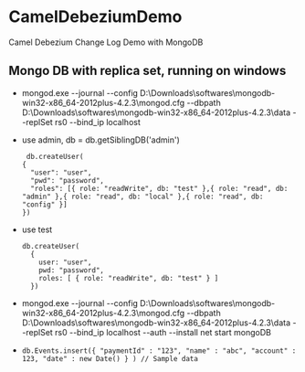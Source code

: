 # CamelDebeziumDemo
Camel Debezium Change Log Demo with MongoDB

## Mongo DB  with replica set, running on windows
- mongod.exe --journal --config D:\Downloads\softwares\mongodb-win32-x86_64-2012plus-4.2.3\mongod.cfg --dbpath D:\Downloads\softwares\mongodb-win32-x86_64-2012plus-4.2.3\data --replSet rs0 --bind_ip localhost

- use admin, db = db.getSiblingDB('admin')
   ```
    db.createUser(
   {
     "user": "user",
     "pwd": "password",
     "roles": [{ role: "readWrite", db: "test" },{ role: "read", db: "admin" },{ role: "read", db: "local" },{ role: "read", db: "config" }]
   })
  ```

- use test
  ```
  db.createUser(
    {
      user: "user",
      pwd: "password",
      roles: [ { role: "readWrite", db: "test" } ]
    })
  ```
- mongod.exe --journal --config D:\Downloads\softwares\mongodb-win32-x86_64-2012plus-4.2.3\mongod.cfg --dbpath D:\Downloads\softwares\mongodb-win32-x86_64-2012plus-4.2.3\data --replSet rs0 --bind_ip localhost --auth --install
net start mongoDB

- ```db.Events.insert({ "paymentId" : "123", "name" : "abc", "account" : 123, "date" : new Date() } ) // Sample data```

